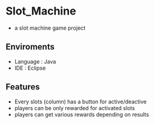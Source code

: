 # Slot_Machine
- a slot machine game project

## Enviroments
- Language : Java
- IDE : Eclipse

## Features
- Every slots (column) has a button for active/deactive
- players can be only rewarded for activated slots
- players can get various rewards depending on results
